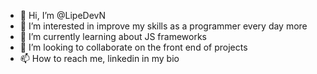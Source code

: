 - 👋 Hi, I’m @LipeDevN
- 👀 I’m interested in improve my skills as a programmer every day more
- 🌱 I’m currently learning about JS frameworks
- 💞️ I’m looking to collaborate on the front end of projects
- 📫 How to reach me, linkedin in my bio

